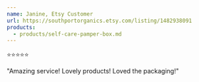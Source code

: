 ```yaml
---
name: Janine, Etsy Customer
url: https://southportorganics.etsy.com/listing/1482938091
products:
  - products/self-care-pamper-box.md
---
```

⭐️⭐️⭐️⭐️⭐️

"Amazing service! Lovely products! Loved the packaging!"